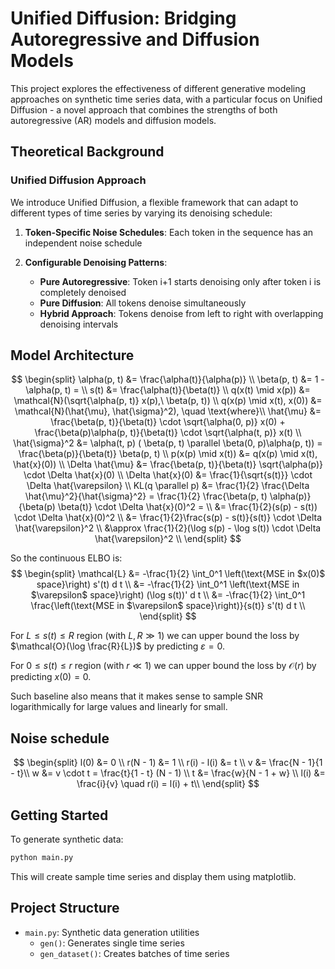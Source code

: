 # Unified Diffusion: Bridging Autoregressive and Diffusion Models

This project explores the effectiveness of different generative modeling approaches on synthetic time series data, with a particular focus on Unified Diffusion - a novel approach that combines the strengths of both autoregressive (AR) models and diffusion models.

## Theoretical Background

### Unified Diffusion Approach

We introduce Unified Diffusion, a flexible framework that can adapt to different types of time series by varying its denoising schedule:

1. **Token-Specific Noise Schedules**: Each token in the sequence has an independent noise schedule

2. **Configurable Denoising Patterns**:
   - **Pure Autoregressive**: Token i+1 starts denoising only after token i is completely denoised
   - **Pure Diffusion**: All tokens denoise simultaneously
   - **Hybrid Approach**: Tokens denoise from left to right with overlapping denoising intervals

## Model Architecture

$$ 
\begin{split}
\alpha(p, t) &= \frac{\alpha(t)}{\alpha(p)} \\
 \beta(p, t) &= 1 - \alpha(p, t) =  \\
 s(t) &= \frac{\alpha(t)}{\beta(t)} \\
q(x(t) \mid x(p)) &= \mathcal{N}(\sqrt{\alpha(p, t)} x(p),\ \beta(p, t)) \\
q(x(p) \mid x(t), x(0)) &= \mathcal{N}(\hat{\mu}, \hat{\sigma}^2), \quad \text{where}\\
 \hat{\mu} &= \frac{\beta(p, t)}{\beta(t)} \cdot \sqrt{\alpha(0, p)} x(0) + \frac{\beta(p)\alpha(p, t)}{\beta(t)} \cdot \sqrt{\alpha(t, p)} x(t) \\
 \hat{\sigma}^2 &= \alpha(t, p) ( \beta(p, t) \parallel \beta(0, p)\alpha(p, t)) = \frac{\beta(p)}{\beta(t)} \beta(p, t) \\
 p(x(p) \mid x(t)) &= q(x(p) \mid x(t), \hat{x}(0)) \\
 \Delta \hat{\mu} &= \frac{\beta(p, t)}{\beta(t)} \sqrt{\alpha(p)} \cdot \Delta \hat{x}(0) \\
 \Delta \hat{x}(0) &= \frac{1}{\sqrt{s(t)}} \cdot \Delta \hat{\varepsilon} \\
 KL(q \parallel p) &= \frac{1}{2} \frac{\Delta \hat{\mu}^2}{\hat{\sigma}^2} = \frac{1}{2} \frac{\beta(p, t) \alpha(p)}{\beta(p) \beta(t)} \cdot \Delta \hat{x}(0)^2 = \\
 &= \frac{1}{2}(s(p) - s(t)) \cdot \Delta \hat{x}(0)^2 \\
 &= \frac{1}{2}\frac{s(p) - s(t)}{s(t)} \cdot \Delta \hat{\varepsilon}^2 \\
 &\approx \frac{1}{2}(\log s(p) - \log s(t)) \cdot \Delta \hat{\varepsilon}^2 \\
\end{split}
$$

So the continuous ELBO is:
$$ 
\begin{split}
\mathcal{L} &= -\frac{1}{2} \int_0^1 \left(\text{MSE in $x(0)$ space}\right) s'(t) d t \\
&= -\frac{1}{2} \int_0^1 \left(\text{MSE in $\varepsilon$ space}\right) (\log s(t))' d t \\
&= -\frac{1}{2} \int_0^1 \frac{\left(\text{MSE in $\varepsilon$ space}\right)}{s(t)} s'(t) d t \\
\end{split}
$$


For $L \leq s(t) \leq R$ region (with $L, R \gg 1$) we can upper bound the loss by $\mathcal{O}(\log \frac{R}{L})$ by predicting $\varepsilon = 0$.

For $0 \leq s(t) \leq r$ region (with $r \ll 1$) we can upper bound the loss by $\mathcal{O}(r)$ by predicting $x(0) = 0$.

Such baseline also means that it makes sense to sample SNR logarithmically for large values and linearly for small.

## Noise schedule

$$
\begin{split}
l(0) &= 0 \\
r(N - 1) &= 1 \\
r(i) - l(i) &= t \\
v &= \frac{N - 1}{1 - t}\\
w &= v \cdot t = \frac{t}{1 - t} (N - 1) \\
t &= \frac{w}{N - 1 + w} \\
l(i) &= \frac{i}{v} \quad r(i) = l(i) + t\\
\end{split}
$$


## Getting Started

To generate synthetic data:
```python
python main.py
```


This will create sample time series and display them using matplotlib.

## Project Structure

- `main.py`: Synthetic data generation utilities
  - `gen()`: Generates single time series
  - `gen_dataset()`: Creates batches of time series

